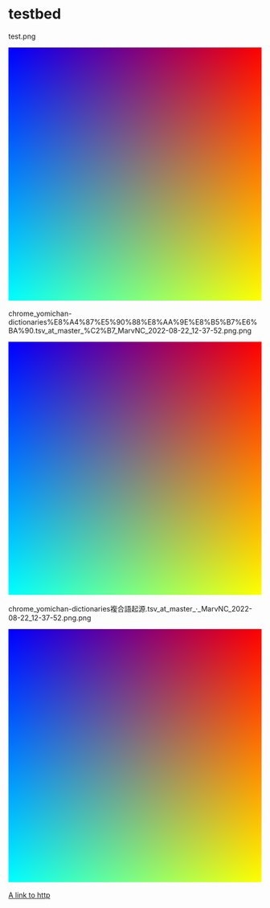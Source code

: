 # testbed

test.png

![image](test.png)

chrome_yomichan-dictionaries%E8%A4%87%E5%90%88%E8%AA%9E%E8%B5%B7%E6%BA%90.tsv_at_master_%C2%B7_MarvNC_2022-08-22_12-37-52.png.png

![image](chrome_yomichan-dictionaries%E8%A4%87%E5%90%88%E8%AA%9E%E8%B5%B7%E6%BA%90.tsv_at_master_%C2%B7_MarvNC_2022-08-22_12-37-52.png.png)

chrome_yomichan-dictionaries複合語起源.tsv_at_master_·_MarvNC_2022-08-22_12-37-52.png.png

![image](chrome_yomichan-dictionaries複合語起源.tsv_at_master_·_MarvNC_2022-08-22_12-37-52.png.png)

[A link to http](http://www.columbia.edu/~fdc/sample.html)
